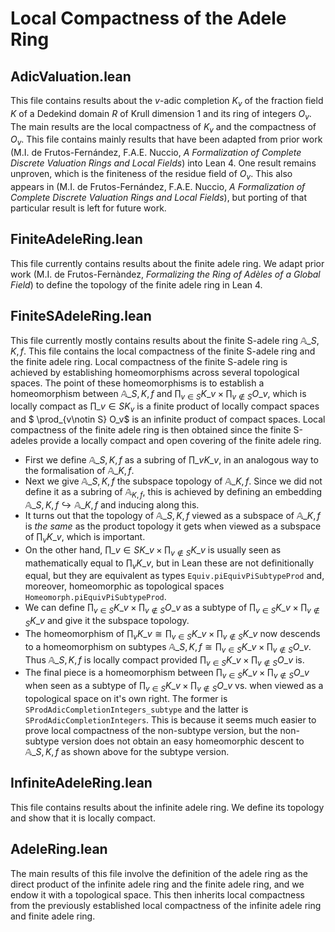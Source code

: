 # Local Compactness of the Adele Ring

## AdicValuation.lean

This file contains results about the $v$-adic completion $K_v$ of the fraction field $K$ of a Dedekind domain $R$ of Krull dimension $1$ and its ring of integers $O_v$. The main results are the local compactness of $K_v$ and the compactness of $O_v$. This file contains mainly results that have been adapted from prior work (M.I. de Frutos-Fernández, F.A.E. Nuccio, *A Formalization of Complete Discrete Valuation Rings and Local Fields*) into Lean 4. One result remains unproven, which is the finiteness of the residue field of $O_v$. This also appears in (M.I. de Frutos-Fernández, F.A.E. Nuccio, *A Formalization of Complete Discrete Valuation Rings and Local Fields*), but porting of that particular result is left for future work.

## FiniteAdeleRing.lean

This file currently contains results about the finite adele ring. We adapt prior work (M.I. de Frutos-Fernàndez, *Formalizing the Ring of Adèles of a Global Field*) to define the topology of 
the finite adele ring in Lean 4.

## FiniteSAdeleRing.lean 

This file currently mostly contains results about the finite S-adele ring $\mathbb{A}\_{S, K, f}$. This file contains the local compactness of the finite S-adele ring and the finite adele ring. Local compactness of the finite S-adele ring is achieved by establishing homeomorphisms across several topological spaces. The point of these homeomorphisms is to establish a homeomorphism between $\mathbb{A}\_{S, K, f}$ and $\prod_{v\in S} K\_v \times \prod_{v\notin S} O\_v$, which is locally compact as $\prod\_{v\in S} K_v$ is a finite product of locally compact spaces and $ \prod\_{v\notin S} O_v$ is an infinite product of compact spaces. Local compactness of the finite adele ring is then obtained since the finite S-adeles provide a locally compact and open covering of the finite adele ring.

- First we define $\mathbb{A}\_{S, K, f}$ as a subring of $\prod\_v K\_v$, in an analogous way to the formalisation of $\mathbb{A}\_{K, f}$.
- Next we give $\mathbb{A}\_{S, K, f}$ the subspace topology of $\mathbb{A}\_{K, f}$. Since we did not define it as a subring of $\mathbb{A}_{K, f}$, this is achieved by defining an embedding $\mathbb{A}\_{S, K, f} \hookrightarrow \mathbb{A}\_{K, f}$ and inducing along this. 
- It turns out that the topology of $\mathbb{A}\_{S, K, f}$ viewed as a subspace of $\mathbb{A}\_{K, f}$ is _the same_ as the product topology it gets when viewed as a subspace of $\prod_v K\_v$, which is important.
- On the other hand, $\prod\_{v\in S} K\_v \times \prod_{v\notin S} K\_v$ is usually seen as mathematically equal to $\prod_v K\_v$, but in Lean these are not definitionally equal, but they are equivalent as types `Equiv.piEquivPiSubtypeProd` and, moreover, homeomorphic as topological spaces `Homeomorph.piEquivPiSubtypeProd`. 
- We can define $\prod_{v\in S} K\_v \times \prod_{v\notin S} O\_v$ as a subtype of $\prod_{v\in S} K\_v \times \prod_{v\notin S} K\_v$ and give it the subspace topology. 
- The homeomorphism of $\prod_v K\_v \cong \prod_{v\in S} K\_v \times \prod_{v\notin S} K\_v$ now descends to a homeomorphism on subtypes $\mathbb{A}\_{S, K, f}\cong \prod_{v\in S} K\_v \times \prod_{v\notin S} O\_v$. Thus $\mathbb{A}\_{S, K, f}$ is locally compact provided $\prod_{v\in S} K\_v \times \prod_{v\notin S} O\_v$ is.
- The final piece is a homeomorphism between $\prod_{v\in S} K\_v \times \prod_{v\notin S} O\_v$ when seen as a subtype of $\prod_{v\in S} K\_v \times \prod_{v\notin S} O\_v$ vs. when viewed as a topological space on it's own right. The former is `SProdAdicCompletionIntegers_subtype` and the latter is `SProdAdicCompletionIntegers`. This is because it seems much easier to prove local compactness of the non-subtype version, but the non-subtype version does not obtain an easy homeomorphic descent to $\mathbb{A}\_{S, K, f}$ as shown above for the subtype version.

## InfiniteAdeleRing.lean

This file contains results about the infinite adele ring. We define its topology and show that it is locally compact.

## AdeleRing.lean 

The main results of this file involve the definition of the adele ring as the direct product of the infinite adele ring and the finite adele ring, and we endow it with a topological space. This then inherits local compactness from the previously established local compactness of the infinite adele ring and finite adele ring.

